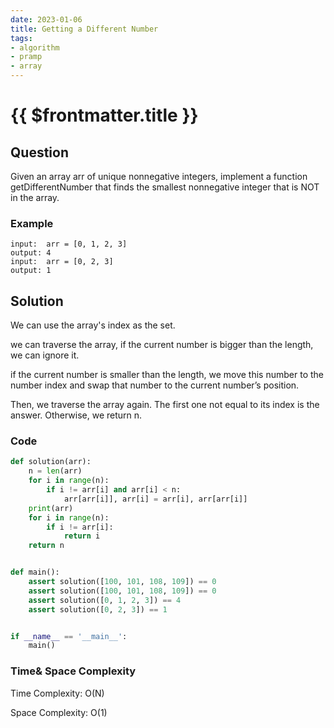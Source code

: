 ```yaml
---
date: 2023-01-06
title: Getting a Different Number
tags:
- algorithm
- pramp 
- array
---
```

# {{ $frontmatter.title }}

## Question

Given an array arr of unique nonnegative integers, implement a function getDifferentNumber that finds the smallest nonnegative integer that is NOT in the array.



### Example
```
input:  arr = [0, 1, 2, 3]
output: 4
input:  arr = [0, 2, 3]
output: 1

```

## Solution 

We can use the array's index as the set.

we can traverse the array, if the current number is bigger than the length, we can ignore it.

if the current number is smaller than the length, we move this number to the number index and swap that number to the current number’s position.

Then, we traverse the array again. The first one not equal to its index is the answer. 
Otherwise, we return n.



### Code
```python
def solution(arr):
    n = len(arr)
    for i in range(n):
        if i != arr[i] and arr[i] < n:
            arr[arr[i]], arr[i] = arr[i], arr[arr[i]]
    print(arr)
    for i in range(n):
        if i != arr[i]:
            return i
    return n


def main():
    assert solution([100, 101, 108, 109]) == 0
    assert solution([100, 101, 108, 109]) == 0
    assert solution([0, 1, 2, 3]) == 4
    assert solution([0, 2, 3]) == 1


if __name__ == '__main__':
    main()

```

### Time& Space Complexity

Time Complexity: O(N)

Space Complexity: O(1)









